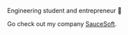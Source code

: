 Engineering student and entrepreneur 🚀

Go check out my company [SauceSoft](www.saucesoft.io).

<!---
Veeeeti/Veeeeti is a ✨ special ✨ repository because its `README.md` (this file) appears on your GitHub profile.
You can click the Preview link to take a look at your changes.
--->

